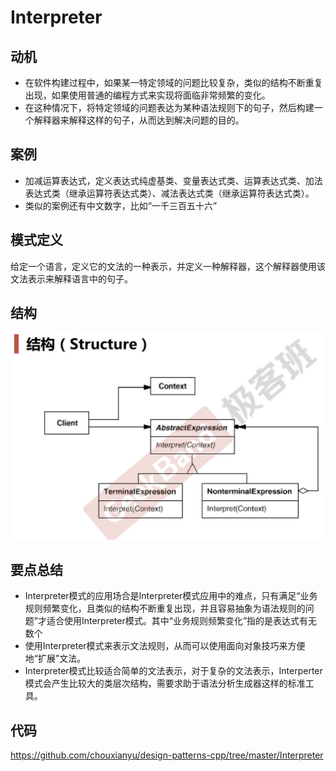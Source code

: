# Interpreter

## 动机

* 在软件构建过程中，如果某一特定领域的问题比较复杂，类似的结构不断重复出现，如果使用普通的编程方式来实现将面临非常频繁的变化。
* 在这种情况下，将特定领域的问题表达为某种语法规则下的句子，然后构建一个解释器来解释这样的句子，从而达到解决问题的目的。

## 案例

* 加减运算表达式，定义表达式纯虚基类、变量表达式类、运算表达式类、加法表达式类（继承运算符表达式类）、减法表达式类（继承运算符表达式类）。
* 类似的案例还有中文数字，比如“一千三百五十六”

## 模式定义

给定一个语言，定义它的文法的一种表示，并定义一种解释器，这个解释器使用该文法表示来解释语言中的句子。

## 结构

![](./images/Interpreter.png)

## 要点总结

* Interpreter模式的应用场合是Interpreter模式应用中的难点，只有满足“业务规则频繁变化，且类似的结构不断重复出现，并且容易抽象为语法规则的问题”才适合使用Interpreter模式。其中“业务规则频繁变化”指的是表达式有无数个
* 使用Interpreter模式来表示文法规则，从而可以使用面向对象技巧来方便地“扩展”文法。
* Interpreter模式比较适合简单的文法表示，对于复杂的文法表示，Interperter模式会产生比较大的类层次结构，需要求助于语法分析生成器这样的标准工具。

## 代码

https://github.com/chouxianyu/design-patterns-cpp/tree/master/Interpreter
